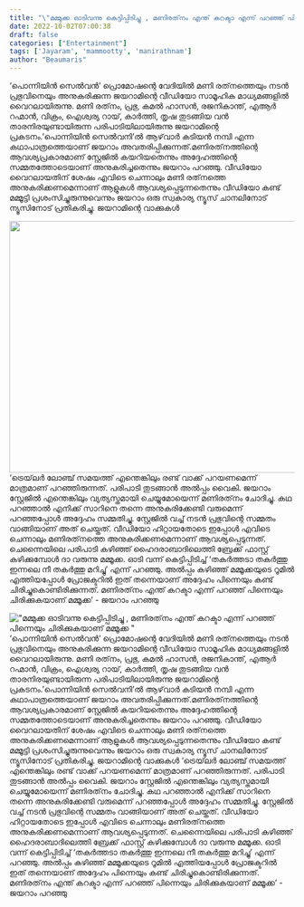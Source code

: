 ```yaml
---
title: "\"മമ്മുക്ക ഓടിവന്നു കെട്ടിപ്പിടിച്ചു , മണിരത്‌നം എന്ത് കറക്ടാ എന്ന് പറഞ്ഞ് പിന്നെയും ചിരിക്കുകയാണ് മമ്മൂക്ക \""
date: 2022-10-02T07:00:38
draft: false
categories: ["Entertainment"]
tags: ['Jayaram', 'mammootty', 'manirathnam']
author: "Beaumaris"
---
```


‘പൊന്നിയിന്‍ സെല്‍വന്‍’ പ്രൊമോഷന്റെ വേദിയില്‍ മണി രത്‌നത്തെയും നടന്‍ പ്രഭുവിനെയും അനുകരിക്കുന്ന ജയറാമിന്റെ വീഡിയോ സാമൂഹിക മാധ്യമങ്ങളില്‍ വൈറലായിരുന്നു. മണി രത്‌നം, പ്രഭു, കമല്‍ ഹാസന്‍, രജനികാന്ത്, എആര്‍ റഹ്മാന്‍, വിക്രം, ഐശ്വര്യ റായ്, കാര്‍ത്തി, തൃഷ തുടങ്ങിയ വന്‍ താരനിരയുണ്ടായിരുന്ന പരിപാടിയിലായിരുന്നു ജയറാമിന്റെ പ്രകടനം.’പൊന്നിയിന്‍ സെല്‍വനി’ല്‍ ആഴ്‌വാര്‍ കടിയന്‍ നമ്പി എന്ന കഥാപാത്രത്തെയാണ് ജയറാം അവതരിപ്പിക്കുന്നത്.മണിരത്‌നത്തിന്റെ ആവശ്യപ്രകാരമാണ് സ്റ്റേജില്‍ കയറിയതെന്നും അദ്ദേഹത്തിന്റെ സമ്മതത്തോടെയാണ് അനുകരിച്ചതെന്നും ജയറാം പറഞ്ഞു. വീഡിയോ വൈറലായതിന് ശേഷം എവിടെ ചെന്നാലും മണി രത്‌നത്തെ അനുകരിക്കണമെന്നാണ് ആളുകള്‍ ആവശ്യപ്പെടുന്നതെന്നും വീഡിയോ കണ്ട് മമ്മൂട്ടി പ്രശംസിച്ചുരുന്നുവെന്നും ജയറാം ഒരു സ്വകാര്യ ന്യൂസ് ചാനലിനോട് ന്യൂസിനോട് പ്രതികരിച്ചു. ജയറാമിന്റെ വാക്കുകൾ

<img class="wp-image-353036 aligncenter" src="https://cdn.boolokam.com/articles/2022/10/fwfwr222r.jpg" alt="" width="854" height="445" />‘ട്രെയ്‌ലര്‍ ലോഞ്ച് സമയത്ത് എന്തെങ്കിലും രണ്ട് വാക്ക് പറയണമെന്ന് മാത്രമാണ് പറഞ്ഞിരുന്നത്. പരിപാടി തുടങ്ങാന്‍ അല്‍പ്പം വൈകി. ജയറാം സ്റ്റേജില്‍ എന്തെങ്കിലും വ്യത്യസ്തമായി ചെയ്യുമോയെന്ന് മണിരത്‌നം ചോദിച്ചു. കഥ പറഞ്ഞാല്‍ എനിക്ക് സാറിനെ തന്നെ അനുകരിക്കേണ്ടി വരുമെന്ന് പറഞ്ഞപ്പോള്‍ അദ്ദേഹം സമ്മതിച്ചു. സ്റ്റേജില്‍ വച്ച് നടന്‍ പ്രഭുവിന്റെ സമ്മതം വാങ്ങിയാണ് അത് ചെയ്തത്. വീഡിയോ ഹിറ്റായതോടെ ഇപ്പോള്‍ എവിടെ ചെന്നാലും മണിരത്‌നത്തെ അനുകരിക്കണമെന്നാണ് ആവശ്യപ്പെടുന്നത്. ചെന്നൈയിലെ പരിപാടി കഴിഞ്ഞ് ഹൈദരാബാദിലെത്തി ബ്രേക്ക് ഫാസ്റ്റ് കഴിക്കുമ്പോള്‍ ദാ വരുന്നു മമ്മൂക്ക. ഓടി വന്ന് കെട്ടിപ്പിടിച്ച് ‘തകര്‍ത്തടാ തകര്‍ത്തു ഇന്നലെ നീ തകര്‍ത്തു മറിച്ചു’ എന്ന് പറഞ്ഞു. അല്‍പ്പം കഴിഞ്ഞ് മമ്മൂക്കയുടെ റൂമില്‍ എത്തിയപ്പോള്‍ പ്രോജക്ടറില്‍ ഇത് തന്നെയാണ് അദ്ദേഹം പിന്നെയും കണ്ട് ചിരിച്ചുകൊണ്ടിരിക്കുന്നത്. മണിരത്‌നം എന്ത് കറക്ടാ എന്ന് പറഞ്ഞ് പിന്നെയും ചിരിക്കുകയാണ് മമ്മൂക്ക’ - ജയറാം പറഞ്ഞു


!["മമ്മുക്ക ഓടിവന്നു കെട്ടിപ്പിടിച്ചു , മണിരത്‌നം എന്ത് കറക്ടാ എന്ന് പറഞ്ഞ് പിന്നെയും ചിരിക്കുകയാണ് മമ്മൂക്ക "](https://cdn.boolokam.com/articles/2022/10/fwfwr222r.jpg)‘പൊന്നിയിന്‍ സെല്‍വന്‍’ പ്രൊമോഷന്റെ വേദിയില്‍ മണി രത്‌നത്തെയും നടന്‍ പ്രഭുവിനെയും അനുകരിക്കുന്ന ജയറാമിന്റെ വീഡിയോ സാമൂഹിക മാധ്യമങ്ങളില്‍ വൈറലായിരുന്നു. മണി രത്‌നം, പ്രഭു, കമല്‍ ഹാസന്‍, രജനികാന്ത്, എആര്‍ റഹ്മാന്‍, വിക്രം, ഐശ്വര്യ റായ്, കാര്‍ത്തി, തൃഷ തുടങ്ങിയ വന്‍ താരനിരയുണ്ടായിരുന്ന പരിപാടിയിലായിരുന്നു ജയറാമിന്റെ പ്രകടനം.’പൊന്നിയിന്‍ സെല്‍വനി’ല്‍ ആഴ്‌വാര്‍ കടിയന്‍ നമ്പി എന്ന കഥാപാത്രത്തെയാണ് ജയറാം അവതരിപ്പിക്കുന്നത്.മണിരത്‌നത്തിന്റെ ആവശ്യപ്രകാരമാണ് സ്റ്റേജില്‍ കയറിയതെന്നും അദ്ദേഹത്തിന്റെ സമ്മതത്തോടെയാണ് അനുകരിച്ചതെന്നും ജയറാം പറഞ്ഞു. വീഡിയോ വൈറലായതിന് ശേഷം എവിടെ ചെന്നാലും മണി രത്‌നത്തെ അനുകരിക്കണമെന്നാണ് ആളുകള്‍ ആവശ്യപ്പെടുന്നതെന്നും വീഡിയോ കണ്ട് മമ്മൂട്ടി പ്രശംസിച്ചുരുന്നുവെന്നും ജയറാം ഒരു സ്വകാര്യ ന്യൂസ് ചാനലിനോട് ന്യൂസിനോട് പ്രതികരിച്ചു. ജയറാമിന്റെ വാക്കുകൾ ‘ട്രെയ്‌ലര്‍ ലോഞ്ച് സമയത്ത് എന്തെങ്കിലും രണ്ട് വാക്ക് പറയണമെന്ന് മാത്രമാണ് പറഞ്ഞിരുന്നത്. പരിപാടി തുടങ്ങാന്‍ അല്‍പ്പം വൈകി. ജയറാം സ്റ്റേജില്‍ എന്തെങ്കിലും വ്യത്യസ്തമായി ചെയ്യുമോയെന്ന് മണിരത്‌നം ചോദിച്ചു. കഥ പറഞ്ഞാല്‍ എനിക്ക് സാറിനെ തന്നെ അനുകരിക്കേണ്ടി വരുമെന്ന് പറഞ്ഞപ്പോള്‍ അദ്ദേഹം സമ്മതിച്ചു. സ്റ്റേജില്‍ വച്ച് നടന്‍ പ്രഭുവിന്റെ സമ്മതം വാങ്ങിയാണ് അത് ചെയ്തത്. വീഡിയോ ഹിറ്റായതോടെ ഇപ്പോള്‍ എവിടെ ചെന്നാലും മണിരത്‌നത്തെ അനുകരിക്കണമെന്നാണ് ആവശ്യപ്പെടുന്നത്. ചെന്നൈയിലെ പരിപാടി കഴിഞ്ഞ് ഹൈദരാബാദിലെത്തി ബ്രേക്ക് ഫാസ്റ്റ് കഴിക്കുമ്പോള്‍ ദാ വരുന്നു മമ്മൂക്ക. ഓടി വന്ന് കെട്ടിപ്പിടിച്ച് ‘തകര്‍ത്തടാ തകര്‍ത്തു ഇന്നലെ നീ തകര്‍ത്തു മറിച്ചു’ എന്ന് പറഞ്ഞു. അല്‍പ്പം കഴിഞ്ഞ് മമ്മൂക്കയുടെ റൂമില്‍ എത്തിയപ്പോള്‍ പ്രോജക്ടറില്‍ ഇത് തന്നെയാണ് അദ്ദേഹം പിന്നെയും കണ്ട് ചിരിച്ചുകൊണ്ടിരിക്കുന്നത്. മണിരത്‌നം എന്ത് കറക്ടാ എന്ന് പറഞ്ഞ് പിന്നെയും ചിരിക്കുകയാണ് മമ്മൂക്ക’ - ജയറാം പറഞ്ഞു
